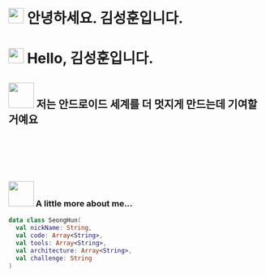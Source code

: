 
<h1> 
  <img src="https://emojis.slackmojis.com/emojis/images/1531849430/4246/blob-sunglasses.gif?1531849430" width="30"/>
  안녕하세요. 김성훈입니다. <br/>
</h1>

# <img src="https://emojis.slackmojis.com/emojis/images/1531849430/4246/blob-sunglasses.gif?1531849430" width="30"/> Hello, 김성훈입니다.

<h2>   
  <img src="https://media.giphy.com/media/VgCDAzcKvsR6OM0uWg/giphy.gif" width="50">
  저는 안드로이드 세계를 더 멋지게 만드는데 기여할거예요
</h2>


<br/>
<br/>
<br/>
<br/>

###   <img src="https://media.giphy.com/media/mGcNjsfWAjY5AEZNw6/giphy.gif" width="50"> A little more about me... 


```kotlin
data class SeongHun(
  val nickName: String,
  val code: Array<String>,
  val tools: Array<String>,
  val architecture: Array<String>,
  val challenge: String
)

```



<br/>
<br/>
<br/>
<br/>
<br/>
<br/>
<br/>
